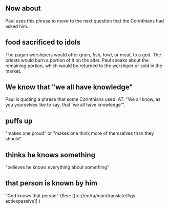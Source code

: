 ## Now about ##

Paul uses this phrase to move to the next question that the Corinthians had asked him.

## food sacrificed to idols ##

The pagan worshipers would offer grain, fish, fowl, or meat, to a god. The priests would burn a portion of it on the altar. Paul speaks about the remaining portion, which would be returned to the worshiper or sold in the market.

## We know that "we all have knowledge" ##

Paul is quoting a phrase that some Corinthians used. AT: "We all know, as you yourselves like to say, that 'we all have knowledge'".

## puffs up ##

"makes one proud" or "makes one think more of themselves than they should"

## thinks he knows something ##

"believes he knows everything about something"

## that person is known by him ##

"God knows that person" (See: [[rc://en/ta/man/translate/figs-activepassive]] )